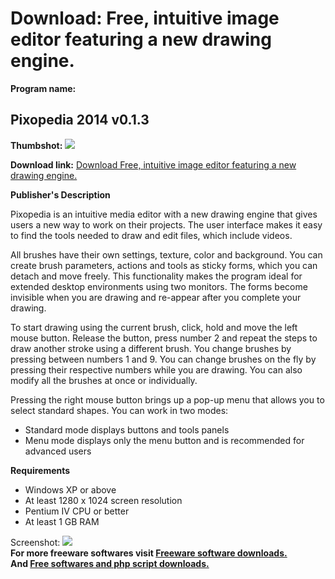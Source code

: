 # Download: Free, intuitive image editor featuring a new drawing engine.

**Program name:**

## Pixopedia 2014 v0.1.3

  
**Thumbshot:** ![](http://www.freewarefiles.com/screenshot/pixopedia_md.jpg)   
  
**Download link:** [Download Free, intuitive image editor featuring a new drawing engine.](http://freesoftwares.boysofts.com/Pixopedia_program_99022.html)  
  


**Publisher's Description**  
  


Pixopedia is an intuitive media editor with a new drawing engine that gives users a new way to work on their projects. The user interface makes it easy to find the tools needed to draw and edit files, which include videos. 

All brushes have their own settings, texture, color and background. You can create brush parameters, actions and tools as sticky forms, which you can detach and move freely. This functionality makes the program ideal for extended desktop environments using two monitors. The forms become invisible when you are drawing and re-appear after you complete your drawing.

To start drawing using the current brush, click, hold and move the left mouse button. Release the button, press number 2 and repeat the steps to draw another stroke using a different brush. You change brushes by pressing between numbers 1 and 9. You can change brushes on the fly by pressing their respective numbers while you are drawing. You can also modify all the brushes at once or individually.

Pressing the right mouse button brings up a pop-up menu that allows you to select standard shapes. You can work in two modes:

  * Standard mode displays buttons and tools panels 
  * Menu mode displays only the menu button and is recommended for advanced users 

**Requirements**

  * Windows XP or above 
  * At least 1280 x 1024 screen resolution 
  * Pentium IV CPU or better 
  * At least 1 GB RAM 

  
  
Screenshot: ![](http://www.freewarefiles.com/screenshot/pixopedia.jpg)   
**For more freeware softwares visit [Freeware software downloads.](http://freesoftwares.boysofts.com/)**   
**And [Free softwares and php script downloads.](http://www.boysofts.com/)**
